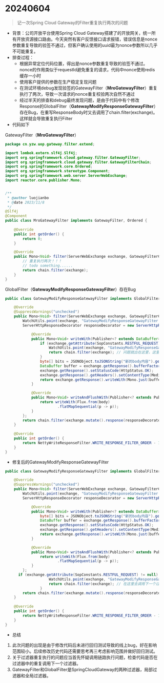 # 20240604

> 记一次Spring Cloud Gateway的Filter重复执行两次的问题

- 背景：公司开放平台使用Spring Cloud Gateway搭建了的开放网关，统一所有开放资源接口路由。今天突然有客户反馈接口请求报错，错误信息是nonce参数重复导致的验签不通过，但客户确认使用的uuid最为nonce参数所以几乎不可能重复。
- 排查过程：
    - 根据异常定位代码位置，得出是nonce参数重复导致的验签不通过。nonce的作用类似于requestId避免重复的请求，代码中nonce使用redis缓存一小时
    - 使用客户提供的参数在生产稳定复现问题
    - 在测试环境debug发现验签的GatewayFilter（**MroGatewayFilter**）重复执行了两次，导致一次请求的nonce重复校验两次自然不通过
    - 经过半天的排查和debug最终发现问题，是由于代码中有个修改Response的GlobalFilter（**GatewayModifyResponseGatewayFilter**）存在Bug，在重写ResponseBody时又去调用了chain.filter(exchange)。这样就会导致重复执行Filter
- 代码如下

GatewayFilter（**MroGatewayFilter**）

```java
package cn.yzw.uop.gateway.filter.extend;

import lombok.extern.slf4j.Slf4j;
import org.springframework.cloud.gateway.filter.GatewayFilter;
import org.springframework.cloud.gateway.filter.GatewayFilterChain;
import org.springframework.core.Ordered;
import org.springframework.stereotype.Component;
import org.springframework.web.server.ServerWebExchange;
import reactor.core.publisher.Mono;


/**
 * @author luojianbo
 * @date 2023/11/8
 */
@Slf4j
@Component
public class MroGatewayFilter implements GatewayFilter, Ordered {
    
    @Override
    public int getOrder() {
        return 0;
    }

    @Override
    public Mono<Void> filter(ServerWebExchange exchange, GatewayFilterChain chain) {
        // 重复执行两次！！！
        // todo something......
        return chain.filter(exchange);
    }
}
```

GlobalFilter（**GatewayModifyResponseGatewayFilter**）存在Bug

```java
public class GatewayModifyResponseGatewayFilter implements GlobalFilter, Ordered {

    @Override
    @SuppressWarnings("unchecked")
    public Mono<Void> filter(ServerWebExchange exchange, GatewayFilterChain chain) {
        WatchUtils.point(exchange, "GatewayModifyResponseGatewayFilter start");
        ServerHttpResponseDecorator responseDecorator = new ServerHttpResponseDecorator(exchange.getResponse()) {

            @Override
            public Mono<Void> writeWith(Publisher<? extends DataBuffer> body) {
                if (exchange.getAttribute(SopConstants.RESTFUL_REQUEST) != null) {
                    WatchUtils.point(exchange, "GatewayModifyResponseGatewayFilter end");
                    return chain.filter(exchange); // 问题就出在这里，这里只是一个Response装饰器不能去调用下一个过滤器，正确的做法实在filter方法去调用下一个过滤器chain.filter(exchange)
                }
                byte[] bits = JSONObject.toJSONString("新的body内容").getBytes(StandardCharsets.UTF_8);
                DataBuffer buffer = exchange.getResponse().bufferFactory().wrap(bits);
                exchange.getResponse().setStatusCode(HttpStatus.OK);
                exchange.getResponse().getHeaders().setContentType(MediaType.APPLICATION_JSON);
                return exchange.getResponse().writeWith(Mono.just(buffer));
            }

            @Override
            public Mono<Void> writeAndFlushWith(Publisher<? extends Publisher<? extends DataBuffer>> body) {
                return writeWith(Flux.from(body)
                        .flatMapSequential(p -> p));
            }
        };
        return chain.filter(exchange.mutate().response(responseDecorator).build());
    }
  
    @Override
    public int getOrder() {
        return NettyWriteResponseFilter.WRITE_RESPONSE_FILTER_ORDER - 1;
    }
} 
```

- 修复后的GatewayModifyResponseGatewayFilter

```java
public class GatewayModifyResponseGatewayFilter implements GlobalFilter, Ordered {

    @Override
    @SuppressWarnings("unchecked")
    public Mono<Void> filter(ServerWebExchange exchange, GatewayFilterChain chain) {
        WatchUtils.point(exchange, "GatewayModifyResponseGatewayFilter start");
        ServerHttpResponseDecorator responseDecorator = new ServerHttpResponseDecorator(exchange.getResponse()) {

            @Override
            public Mono<Void> writeWith(Publisher<? extends DataBuffer> body) {
                byte[] bits = JSONObject.toJSONString("新的body内容").getBytes(StandardCharsets.UTF_8);
                DataBuffer buffer = exchange.getResponse().bufferFactory().wrap(bits);
                exchange.getResponse().setStatusCode(HttpStatus.OK);
                exchange.getResponse().getHeaders().setContentType(MediaType.APPLICATION_JSON);
                return exchange.getResponse().writeWith(Mono.just(buffer));
            }

            @Override
            public Mono<Void> writeAndFlushWith(Publisher<? extends Publisher<? extends DataBuffer>> body) {
                return writeWith(Flux.from(body)
                        .flatMapSequential(p -> p));
            }
        };
      if (exchange.getAttribute(SopConstants.RESTFUL_REQUEST) != null) {
                    WatchUtils.point(exchange, "GatewayModifyResponseGatewayFilter end");
                    return chain.filter(exchange); // 在这里去调用下一个过滤器才是正确的
                }
        return chain.filter(exchange.mutate().response(responseDecorator).build());
    }
  
    @Override
    public int getOrder() {
        return NettyWriteResponseFilter.WRITE_RESPONSE_FILTER_ORDER - 1;
    }
}  
```

- 总结

1. 此次问题的出现是由于修改代码后未进行回归测试导致的线上bug，好在影响范围较小。后续修改历史代码还需要思考再三考虑影响范围并做好回归测试。
2. 关于过滤器重复执行的问题应当首先怀疑调用链路执行问题，检查代码是否在过滤器中的重复调用下一个过滤器。
3. GatewayFilter和GlobalFilter是SpringCloudGateway的两种过滤器，局部过滤器和全局过滤器。